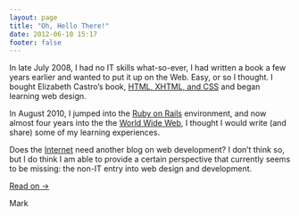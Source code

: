 ```yaml
---
layout: page
title: "Oh, Hello There!"
date: 2012-06-10 15:17
footer: false
---
```


In late July 2008, I had no IT skills what-so-ever, I had written a book a few years earlier and wanted to put it up on the Web. Easy, or so I thought. I bought Elizabeth Castro’s book, [HTML, XHTML, and CSS](/resources) and began learning web design.

In August 2010, I jumped into the [Ruby on Rails](http://rubyonrails.org/) environment, and now almost four years into the the [World Wide Web](http://en.wikipedia.org/wiki/World_Wide_Web), I thought I would write (and share) some of my learning experiences.

Does the [Internet](http://en.wikipedia.org/wiki/Internet) need another blog on web development? I don’t think so, but I do think I am able to provide a certain perspective that currently seems to be missing: the non-IT entry into web design and development.

<a class="read-on" href="/articles">Read on &rarr;</a> 

Mark